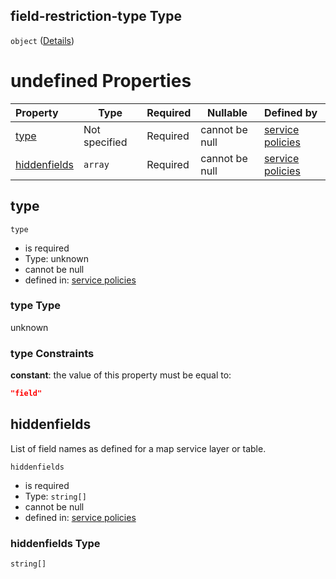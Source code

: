 ## field-restriction-type Type

`object` ([Details](policies-definitions-field-restriction-type.md))

# undefined Properties

| Property                      | Type          | Required | Nullable       | Defined by                                                                                                                                                                                                                                                |
| :---------------------------- | ------------- | -------- | -------------- | :-------------------------------------------------------------------------------------------------------------------------------------------------------------------------------------------------------------------------------------------------------- |
| [type](#type)                 | Not specified | Required | cannot be null | [service policies](policies-definitions-field-restriction-type-properties-type.md "https&#x3A;//raw.githubusercontent.com/conterra/policies-json/master/schema/policies.schema.json#/definitions/field-restriction-type/properties/type")                 |
| [hiddenfields](#hiddenfields) | `array`       | Required | cannot be null | [service policies](policies-definitions-field-restriction-type-properties-hiddenfields.md "https&#x3A;//raw.githubusercontent.com/conterra/policies-json/master/schema/policies.schema.json#/definitions/field-restriction-type/properties/hiddenfields") |

## type




`type`

-   is required
-   Type: unknown
-   cannot be null
-   defined in: [service policies](policies-definitions-field-restriction-type-properties-type.md "https&#x3A;//raw.githubusercontent.com/conterra/policies-json/master/schema/policies.schema.json#/definitions/field-restriction-type/properties/type")

### type Type

unknown

### type Constraints

**constant**: the value of this property must be equal to:

```json
"field"
```

## hiddenfields

List of field names as defined for a map service layer or table.


`hiddenfields`

-   is required
-   Type: `string[]`
-   cannot be null
-   defined in: [service policies](policies-definitions-field-restriction-type-properties-hiddenfields.md "https&#x3A;//raw.githubusercontent.com/conterra/policies-json/master/schema/policies.schema.json#/definitions/field-restriction-type/properties/hiddenfields")

### hiddenfields Type

`string[]`

